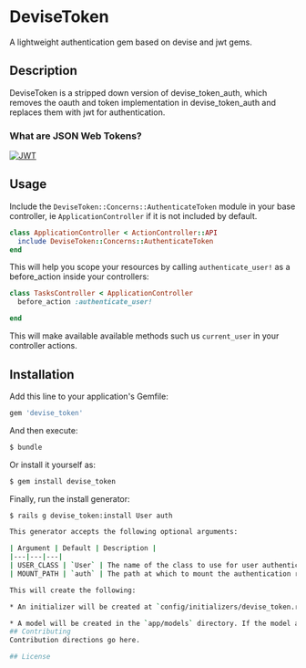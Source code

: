 # DeviseToken
A lightweight authentication gem based on devise and jwt gems.

## Description
DeviseToken is a stripped down version of devise_token_auth, which removes the  oauth and token implementation  in devise_token_auth and replaces them with jwt for authentication.

### What are JSON Web Tokens?

[![JWT](http://jwt.io/assets/badge.svg)](http://jwt.io/)


## Usage

Include the `DeviseToken::Concerns::AuthenticateToken` module in your base controller, ie  `ApplicationController` if it is not included by default.

```ruby
class ApplicationController < ActionController::API
  include DeviseToken::Concerns::AuthenticateToken
end
```
This will help you scope your resources by calling `authenticate_user!` as a before_action
inside your controllers:
```ruby
class TasksController < ApplicationController
  before_action :authenticate_user!

end
```

This will make available available methods such us `current_user` in your controller actions.

## Installation
Add this line to your application's Gemfile:

```ruby
gem 'devise_token'
```

And then execute:
```bash
$ bundle
```

Or install it yourself as:
```bash
$ gem install devise_token
```

Finally, run the install generator:

```bash
$ rails g devise_token:install User auth

This generator accepts the following optional arguments:

| Argument | Default | Description |
|---|---|---|
| USER_CLASS | `User` | The name of the class to use for user authentication. |
| MOUNT_PATH | `auth` | The path at which to mount the authentication routes.

This will create the following:

* An initializer will be created at `config/initializers/devise_token.rb`

* A model will be created in the `app/models` directory. If the model already exists, a concern will be included at the top of the file.
## Contributing
Contribution directions go here.

## License
